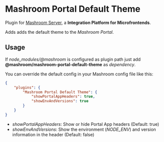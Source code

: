 
# Mashroom Portal Default Theme

Plugin for [Mashroom Server](https://www.mashroom-server.com), a **Integration Platform for Microfrontends**.

Adds adds the default theme to the _Mashroom Portal_.

## Usage

If *node_modules/@mashroom* is configured as plugin path just add **@mashroom/mashroom-portal-default-theme** as *dependency*.

You can override the default config in your Mashroom config file like this:

```json
{
    "plugins": {
        "Mashroom Portal Default Theme": {
            "showPortalAppHeaders": true,
            "showEnvAndVersions": true
        }
    }
}
```

 * _showPortalAppHeaders_: Show or hide Portal App headers (Default: true)
 * _showEnvAndVersions_: Show the environment (_NODE_ENV_) and version information in the header (Default: false)

